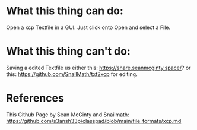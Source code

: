 # What this thing can do:
Open a xcp Textfile in a GUI.
Just click onto Open and select a File.
# What this thing can't do:
Saving a edited Textfile
us either this:
  https://share.seanmcginty.space/?
or this:
  https://github.com/SnailMath/txt2xcp
for editing.

# References
This Github Page by Sean McGinty and Snailmath:
  https://github.com/s3ansh33p/classpad/blob/main/file_formats/xcp.md
